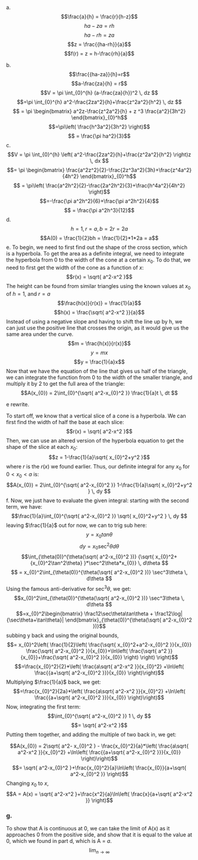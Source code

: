 a.
$$\frac{a}{h} = \frac{r}{h-z}$$
$$ha-za=rh$$
$$ha-rh=za$$
$$z = \frac{{ha-rh}}{a}$$
$$f(r) = z = h-\frac{rh}{a}$$

b.
$$\frac{{ha-za}}{h}=r$$$$a-\frac{za}{h} = r$$
$$V = \pi \int_{0}^{h} (a-\frac{za}{h})^2 \, dz $$
$$=\pi \int_{0}^{h} a^2-\frac{2za^2}{h}+\frac{z^2a^2}{h^2} \, dz $$
$$ = \pi \begin{bmatrix}
a^2z-\frac{z^2a^2}{h} + z ^3 \frac{a^2}{3h^2}
\end{bmatrix}_{0}^h$$
$$=\pi\left( \frac{h^3a^2}{3h^2} \right)$$
$$ = \frac{\pi ha^2}{3}$$
c.
$$V = \pi \int_{0}^{h} \left( a^2-\frac{2za^2}{h}+\frac{z^2a^2}{h^2} \right)z \, dx $$
$$= \pi \begin{bmatrix}
\frac{a^2z^2}{2}-\frac{2z^3a^2}{3h}+\frac{z^4a^2}{4h^2}
\end{bmatrix}_{0}^h$$
$$ = \pi\left( \frac{a^2h^2}{2}-\frac{2a^2h^2}{3}+\frac{h^4a^2}{4h^2} \right)$$
$$=-\frac{\pi a^2h^2}{6}+\frac{\pi a^2h^2}{4}$$
$$ = \frac{\pi a^2h^3}{12}$$
d.
$$h = 1, r = a, b = 2r = 2a$$
$$A(0) = \frac{1}{2}bh = \frac{1}{2}*1*2a = a$$
e. To begin, we need to first find out the shape of the cross section, which is a hyperbola. To get the area as a definite integral, we need to integrate the hyperbola from 0 to the width of the cone at a certain $x_{0}$. To do that, we need to first get the width of the cone as a function of $x$: $$r(x) = \sqrt{ a^2-x^2 }$$ The height can be found from similar triangles using the known values at $x_{0}$ of $h = 1$, and $r = a$ $$\frac{h(x)}{r(x)} = \frac{1}{a}$$ $$h(x) = \frac{\sqrt{ a^2-x^2 }}{a}$$ Instead of using a negative slope and having to shift the line up by h, we can just use the positive line that crosses the origin, as it would give us the same area under the curve. $$m = \frac{h(x)}{r(x)}$$ $$y = mx$$ $$y = \frac{1}{a}x$$ Now that we have the equation of the line that gives us half of the triangle, we can integrate the function from 0 to the width of the smaller triangle, and multiply it by 2 to get the full area of the triangle: $$A(x_{0}) = 2\int_{0}^{\sqrt{ a^2-x_{0}^2 }} \frac{1}{a}t \, dt $$

e rewrite.

To start off, we know that a vertical slice of a cone is a hyperbola.
We can first find the width of half the base at each slice:
$$r(x) = \sqrt{ a^2-x^2 }$$
Then, we can use an altered version of the hyperbola equation to get the shape of the slice at each $x_{0}$:
$$z = 1-\frac{1}{a}\sqrt{ x_{0}^2+y^2 }$$
where $r$ is the $r(x)$ we found earlier.
Thus, our definite integral for any $x_{0}$ for $0< x_{0} < a$ is:
$$A(x_{0}) = 2\int_{0}^{\sqrt{ a^2-x_{0}^2 }} 1-\frac{1}{a}\sqrt{ x_{0}^2+y^2 } \, dy $$
f.
Now, we just have to evaluate the given integral:
starting with the second term, we have:
$$\frac{1}{a}\int_{0}^{\sqrt{ a^2-x_{0}^2 }} \sqrt{ x_{0}^2+y^2 } \, dy $$
leaving $\frac{1}{a}$ out for now, we can to trig sub here:
$$y = x_{0}tan \theta$$
$$dy = x_{0}\sec^2\theta d\theta$$
$$\int_{\theta(0)}^{\theta(\sqrt{ a^2-x_{0}^2 })} {\sqrt{ x_{0}^2+{x_{0}^2\tan^2\theta} }*\sec^2\theta*x_{0}} \, d\theta $$
$$ = x_{0}^2\int_{\theta(0)}^{\theta(\sqrt{ a^2-x_{0}^2 })} \sec^3\theta \, d\theta $$
Using the famous anti-derivative for $\sec^3\theta$, we get:
$$x_{0}^2\int_{\theta(0)}^{\theta(\sqrt{ a^2-x_{0}^2 })} \sec^3\theta \, d\theta $$
$$=x_{0}^2\begin{bmatrix}
\frac12\sec\theta\tan\theta + \frac12\log|{\sec\theta+\tan\theta}|
\end{bmatrix}_{\theta(0)}^{\theta(\sqrt{ a^2-x_{0}^2 })}$$
subbing y back and using the original bounds,
$$= x_{0}^2\left( \frac{1}{2}\left( \frac{\sqrt{ x_{0}^2+a^2-x_{0}^2 }}{x_{0}} \frac{\sqrt{ a^2-x_{0}^2 }}{x_{0}}+\ln\left( \frac{\sqrt{ a^2 }}{x_{0}}+\frac{\sqrt{ a^2-x_{0}^2 }}{x_{0}} \right) \right) \right)$$
$$=\frac{x_{0}^2}{2}*\left( \frac{a\sqrt{ a^2-x^2 }}{x_{0}^2} +\ln\left( \frac{{a+\sqrt{ a^2-x_{0}^2 }}}{x_{0}} \right)\right)$$
Multiplying $\frac{1}{a}$ back, we get:
$$=\frac{x_{0}^2}{2a}*\left( \frac{a\sqrt{ a^2-x^2 }}{x_{0}^2} +\ln\left( \frac{{a+\sqrt{ a^2-x_{0}^2 }}}{x_{0}} \right)\right)$$
Now, integrating the first term:
$$\int_{0}^{\sqrt{ a^2-x_{0}^2 }} 1 \, dy $$
$$= \sqrt{ a^2-x^2 }$$
Putting them together, and adding the multiple of two back in, we get:

$$A(x_{0}) = 2\sqrt{ a^2- x_{0}^2 } - \frac{x_{0}^2}{a}*\left( \frac{a\sqrt{ a^2-x^2 }}{x_{0}^2} +\ln\left( \frac{{a+\sqrt{ a^2-x_{0}^2 }}}{x_{0}} \right)\right)$$
$$= \sqrt{ a^2-x_{0}^2 }+\frac{x_{0}^2}{a}\ln\left( \frac{x_{0}}{a+\sqrt{ a^2-x_{0}^2 }} \right)$$
Changing $x_{0}$ to $x$,
$$A = A(x) = \sqrt{ a^2-x^2 }+\frac{x^2}{a}\ln\left( \frac{x}{a+\sqrt{ a^2-x^2 }} \right)$$
### g.
To show that A is continuous at 0, we can take the limit of A(x) as it approaches 0 from the positive side, and show that it is equal to the value at 0, which we found in part d, which is A = $a$.
$$\lim_{ n \to \infty } $$